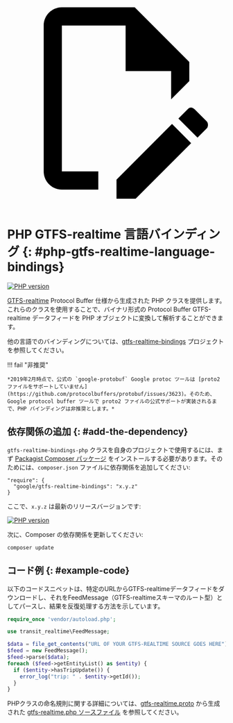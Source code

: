 <a class="pencil-link" href="https://github.com/MobilityData/gtfs-realtime-bindings-php/edit/master/README.md" title="このページを編集" target="_blank">
    <svg class="pencil" xmlns="http://www.w3.org/2000/svg" viewBox="0 0 24 24"><path d="M10 20H6V4h7v5h5v3.1l2-2V8l-6-6H6c-1.1 0-2 .9-2 2v16c0 1.1.9 2 2 2h4v-2m10.2-7c.1 0 .3.1.4.2l1.3 1.3c.2.2.2.6 0 .8l-1 1-2.1-2.1 1-1c.1-.1.2-.2.4-.2m0 3.9L14.1 23H12v-2.1l6.1-6.1 2.1 2.1Z"></path></svg>
  </a>

# PHP GTFS-realtime 言語バインディング {: #php-gtfs-realtime-language-bindings}


[![PHP version](https://badge.fury.io/ph/google%2Fgtfs-realtime-bindings.svg)](https://badge.fury.io/ph/google%2Fgtfs-realtime-bindings)

[GTFS-realtime](https://github.com/google/transit/tree/master/gtfs-realtime) Protocol Buffer 仕様から生成された PHP クラスを提供します。これらのクラスを使用することで、バイナリ形式の Protocol Buffer GTFS-realtime データフィードを PHP オブジェクトに変換して解析することができます。

他の言語でのバインディングについては、[gtfs-realtime-bindings](https://github.com/google/gtfs-realtime-bindings) プロジェクトを参照してください。

!!! fail "非推奨"

    *2019年2月時点で、公式の `google-protobuf` Google protoc ツールは [proto2 ファイルをサポートしていません](https://github.com/protocolbuffers/protobuf/issues/3623)。そのため、Google protocol buffer ツールで proto2 ファイルの公式サポートが実装されるまで、PHP バインディングは非推奨とします。*

## 依存関係の追加 {: #add-the-dependency}

`gtfs-realtime-bindings-php` クラスを自身のプロジェクトで使用するには、まず [Packagist Composer パッケージ](https://packagist.org/packages/google/gtfs-realtime-bindings) をインストールする必要があります。そのためには、`composer.json` ファイルに依存関係を追加してください:

```
"require": {
  "google/gtfs-realtime-bindings": "x.y.z"
}
```

ここで、`x.y.z` は最新のリリースバージョンです:

[![PHP version](https://badge.fury.io/ph/google%2Fgtfs-realtime-bindings.svg)](https://badge.fury.io/ph/google%2Fgtfs-realtime-bindings)

次に、Composer の依存関係を更新してください:

```
composer update
```

## コード例 {: #example-code}

以下のコードスニペットは、特定のURLからGTFS-realtimeデータフィードをダウンロードし、それをFeedMessage（GTFS-realtimeスキーマのルート型）としてパースし、結果を反復処理する方法を示しています。

```php
require_once 'vendor/autoload.php';

use transit_realtime\FeedMessage;

$data = file_get_contents("URL OF YOUR GTFS-REALTIME SOURCE GOES HERE");
$feed = new FeedMessage();
$feed->parse($data);
foreach ($feed->getEntityList() as $entity) {
  if ($entity->hasTripUpdate()) {
    error_log("trip: " . $entity->getId());
  }
}
```

PHPクラスの命名規則に関する詳細については、[gtfs-realtime.proto](https://github.com/google/transit/blob/master/gtfs-realtime/proto/gtfs-realtime.proto) から生成された [gtfs-realtime.php ソースファイル](https://github.com/google/gtfs-realtime-bindings-php/blob/master/src/gtfs-realtime.php) を参照してください。
